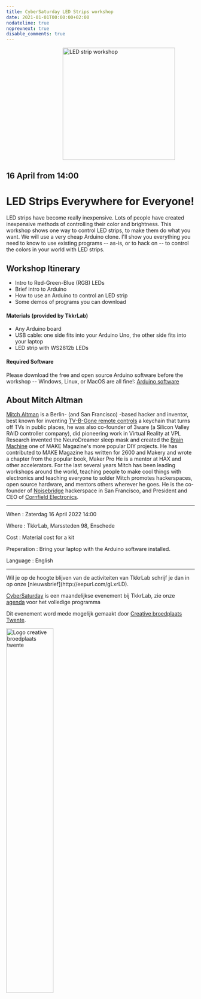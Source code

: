 ```yaml
---
title: CyberSaturday LED Strips workshop
date: 2021-01-01T00:00:00+02:00
nodateline: true
noprevnext: true
disable_comments: true
---
```


<img alt="LED strip workshop" src="/images/led_strip.jpg" width="300px" height="300px" style="margin: 0px 30%;">

## 16 April from 14:00  ##

# LED Strips Everywhere for Everyone!

LED strips have become really inexpensive. Lots of people have created inexpensive methods of controlling their color and brightness. This workshop shows one way to control LED strips, to make them do what you want. We will use a very cheap Arduino clone. I'll show you everything you need to know to use existing programs -- as-is, or to hack on -- to control the colors in your world with LED strips.

## Workshop Itinerary
- Intro to Red-Green-Blue (RGB) LEDs
- Brief intro to Arduino
- How to use an Arduino to control an LED strip
- Some demos of programs you can download

#### Materials (provided by TkkrLab)
- Any Arduino board 
- USB cable: one side fits into your Arduino Uno, the other side fits into your laptop
- LED strip with WS2812b LEDs 

#### Required Software
Please download the free and open source Arduino software before the workshop -- Windows, Linux, or MacOS are all fine!:
[Arduino software](https://www.arduino.cc/en/software)

## About Mitch Altman
[Mitch Altman](https://en.wikipedia.org/wiki/Mitch_Altman) is a Berlin- (and San Francisco) -based hacker and inventor, best known for inventing [TV-B-Gone remote controls](http://tvbgone.com/) a keychain that turns off TVs in public places, he was also co-founder of 3ware (a Silicon Valley  RAID controller company), did pioneering work in Virtual Reality at VPL Research invented the NeuroDreamer sleep mask and created the [Brain Machine](https://makezine.com/2008/11/13/the-brain-machine/) one of MAKE Magazine's more popular DIY projects. He has contributed to MAKE Magazine has written for 2600 and Makery and wrote a chapter from the popular book, Maker Pro He is a mentor at HAX and other accelerators. For the last several years Mitch has been leading workshops around the world, teaching people to make cool things with electronics and teaching everyone to solder Mitch promotes hackerspaces, open source hardware, and mentors others wherever he goes. He is the co-founder of [Noisebridge](https://noisebridge.net/) hackerspace in San Francisco, and President and CEO of [Cornfield Electronics](https://www.cornfieldelectronics.com/).

<hr>
When : Zaterdag 16 April 2022 14:00

Where : TkkrLab, Marssteden 98, Enschede

Cost : Material cost for a kit

Preperation : Bring your laptop with the Arduino software installed.

Language : English

<hr>
Wil je op de hoogte blijven van de activiteiten van TkkrLab schrijf je dan in op onze [nieuwsbrief](http://eepurl.com/gLxrLD).


[CyberSaturday](/cybersaturdays/cybersaturday/) is een maandelijkse evenement bij TkkrLab, zie onze [agenda](/agenda/) voor het volledige programma

Dit evenement word mede mogelijk gemaakt door [Creative broedplaats Twente](http://www.creatievebroedplaatsentwente.nl/).

<img width=50% src="/images/Logo-Creatieve-Broedplaatsen-Twente.jpg"  alt="Logo creative broedplaats twente">